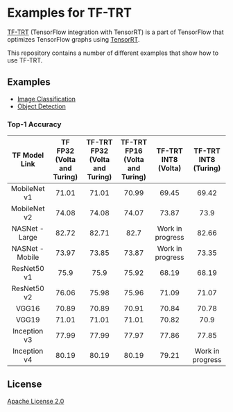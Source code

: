 # Examples for TF-TRT

[TF-TRT](https://docs.nvidia.com/deeplearning/dgx/integrate-tf-trt/index.html)
(TensorFlow integration with TensorRT) is a part of TensorFlow
that optimizes TensorFlow graphs using
[TensorRT](https://developer.nvidia.com/tensorrt).

This repository contains a number of different examples
that show how to use TF-TRT.

## Examples

* [Image Classification](tftrt/examples/image-classification)
* [Object Detection](tftrt/examples/object_detection)


### Top-1 Accuracy

TF Model Link  | TF FP32 (Volta and Turing) | TF-TRT FP32 (Volta and Turing) | TF-TRT FP16 (Volta and Turing) | TF-TRT INT8 (Volta) | TF-TRT INT8 (Turing) |
:-------------:|:-----------------------------------------:|:------------------------------:|:------------------------------:|:-------------------:|:--------------------:|
MobileNet v1	 |71.01|71.01|70.99|69.45|69.42|
MobileNet v2   |74.08|74.08|74.07|73.87|73.9|
NASNet - Large |82.72|82.71|82.7|Work in progress|82.66|
NASNet - Mobile|73.97|73.85|73.87|Work in progress|73.35|
ResNet50 v1    |75.9|75.9|75.92|68.19|68.19|
ResNet50 v2    |76.06|75.98|75.96|71.09|71.07|
VGG16          |70.89|70.89|70.91|70.84|70.78|
VGG19          |71.01|71.01|71.01|70.82|70.9|
Inception v3   |77.99|77.99|77.97|77.86|77.85|
Inception v4   |80.19|80.19|80.19|79.21|Work in progress|


## License

[Apache License 2.0](LICENSE)
